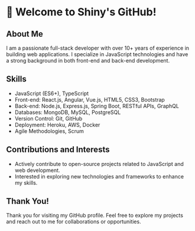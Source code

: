 
# 👋 Welcome to Shiny's GitHub!

## About Me
I am a passionate full-stack developer with over 10+ years of experience in building web applications. I specialize in JavaScript technologies and have a strong background in both front-end and back-end development.



## Skills
- JavaScript (ES6+), TypeScript
- Front-end: React.js, Angular, Vue.js, HTML5, CSS3, Bootstrap
- Back-end: Node.js, Express.js, Spring Boot, RESTful APIs, GraphQL
- Databases: MongoDB, MySQL, PostgreSQL
- Version Control: Git, GitHub
- Deployment: Heroku, AWS, Docker
- Agile Methodologies, Scrum


## Contributions and Interests
- Actively contribute to open-source projects related to JavaScript and web development.
- Interested in exploring new technologies and frameworks to enhance my skills.

## Thank You!
Thank you for visiting my GitHub profile. Feel free to explore my projects and reach out to me for collaborations or opportunities.
